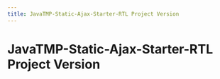 ```yaml
---
title: JavaTMP-Static-Ajax-Starter-RTL Project Version
---
```

# JavaTMP-Static-Ajax-Starter-RTL Project Version


